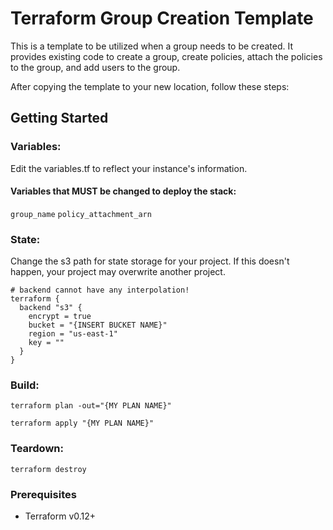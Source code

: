 # Terraform Group Creation Template

This is a template to be utilized when a group needs to be created. It provides existing code to create a group, create policies, attach the policies to the group, and add users to the group. 

After copying the template to your new location, follow these steps:

## Getting Started

### Variables:
Edit the variables.tf to reflect your instance's information. 

#### Variables that MUST be changed to deploy the stack:
`group_name`
`policy_attachment_arn`

### State:
Change the s3 path for state storage for your project.  If this doesn't happen, your project may overwrite another project.
```
# backend cannot have any interpolation!
terraform {
  backend "s3" {
    encrypt = true
    bucket = "{INSERT BUCKET NAME}"
    region = "us-east-1"
    key = ""
  }
}
```

### Build:
`terraform plan -out="{MY PLAN NAME}"`

`terraform apply "{MY PLAN NAME}"`

### Teardown:
`terraform destroy`

### Prerequisites

* Terraform v0.12+